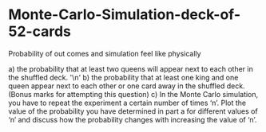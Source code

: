 # Monte-Carlo-Simulation-deck-of-52-cards
Probability of out comes and simulation feel like physically

a)	the probability that at least two queens will appear next to each other in the shuffled deck. '\n'
b)	the probability that at least one king and one queen appear next to each other or one card away in the shuffled deck. (Bonus marks for attempting this question)
c)	In the Monte Carlo simulation, you have to repeat the experiment a certain number of times ‘n’. Plot the value of the probability you have determined in part a for different values of ‘n’ and discuss how the probability changes with increasing the value of ‘n’. 
